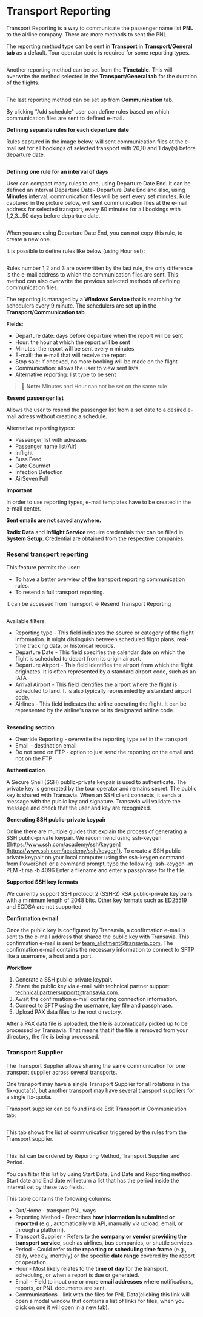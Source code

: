 # Transport Reporting

Transport Reporting is a way to communicate the passenger name list **PNL** to the airline company. There are more methods to sent the PNL.

The reporting method type can be sent in **Transport** in **Transport/General tab** as a default. Tour operator code is required for some reporting types.

<figure><img src="../../.gitbook/assets/image (109).png" alt=""><figcaption></figcaption></figure>

Another reporting method can be set from the **Timetable**. This will overwrite the method selected in the **Transport/General tab** for the duration of the flights.

<figure><img src="../../.gitbook/assets/image (110).png" alt=""><figcaption></figcaption></figure>

The last reporting method can be set up from **Communication** tab.

By clicking "Add schedule" user can define rules based on which communication files are sent to defined e-mail.

**Defining separate rules for each departure date**

Rules captured in the image below, will sent communication files at the e-mail set for all bookings of selected transport with 20,10 and 1 day(s) before departure date.

<figure><img src="../../.gitbook/assets/image (112).png" alt=""><figcaption></figcaption></figure>

**Defining one rule for an interval of days**

User can compact many rules to one, using Departure Date End. It can be defined an interval Departure Date- Departure Date End and also, using **Minutes** interval, communication files will be sent every set minutes. Rule captured in the picture below, will sent communication files at the e-mail address for selected transport, every 60 minutes for all bookings with 1,2,3...50 days before departure date.

<figure><img src="../../.gitbook/assets/image (113).png" alt=""><figcaption></figcaption></figure>

When you are using Departure Date End, you can not copy this rule, to create a new one.

It is possible to define rules like below (using Hour set):

<figure><img src="../../.gitbook/assets/image (114).png" alt=""><figcaption></figcaption></figure>

Rules number 1,2 and 3 are overwritten by the last rule, the only difference is the e-mail address to which the communication files are sent. This method can also overwrite the previous selected methods of defining communication files.

The reporting is managed by a **Windows Service** that is searching for schedulers every 9 minute. The schedulers are set up in the **Transport/Communication tab**

**Fields**:

* Departure date: days before departure when the report will be sent
* Hour: the hour at which the report will be sent
* Minutes: the report will be sent every n minutes
* E-mail: the e-mail that will receive the report
* Stop sale: if checked, no more booking will be made on the flight
* Communication: allows the user to view sent lists
* Alternative reporting: list type to be sent

> 📝 **Note:** Minutes and Hour can not be set on the same rule

**Resend passenger list**

Allows the user to resend the passenger list from a set date to a desired e-mail adress without creating a schedule.

Alternative reporting types:

* Passenger list with adresses
* Passenger name list(Air)
* Inflight
* Buss Feed
* Gate Gourmet
* Infection Detection
* AirSeven Full

**Important**

In order to use reporting types, e-mail templates have to be created in the e-mail center.

**Sent emails are not saved anywhere.**

**Radix Data** and **Inflight Service** require credentials that can be filled in **System Setup**. Credential are obtained from the respective companies.

### Resend transport reporting <a href="#resend-transport-reporting" id="resend-transport-reporting"></a>

This feature permits the user:

* To have a better overview of the transport reporting communication rules.
* To resend a full transport reporting.

It can be accessed from Transport -> Resend Transport Reporting

<figure><img src="../../.gitbook/assets/image (115).png" alt=""><figcaption></figcaption></figure>

Available filters:

* Reporting type - This field indicates the source or category of the flight information. It might distinguish between scheduled flight plans, real-time tracking data, or historical records.
* Departure Date - This field specifies the calendar date on which the flight is scheduled to depart from its origin airport.
* Departure Airport - This field identifies the airport from which the flight originates. It is often represented by a standard airport code, such as an IATA
* Arrival Airport - This field identifies the airport where the flight is scheduled to land. It is also typically represented by a standard airport code.
* Airlines - This field indicates the airline operating the flight. It can be represented by the airline's name or its designated airline code.

<figure><img src="../../.gitbook/assets/image (116).png" alt=""><figcaption></figcaption></figure>

**Resending section**

* Override Reporting - overwrite the reporting type set in the transport
* Email - destination email
* Do not send on FTP - option to just send the reporting on the email and not on the FTP

**Authentication**

A Secure Shell (SSH) public-private keypair is used to authenticate. The private key is generated by the tour operator and remains secret. The public key is shared with Transavia. When an SSH client connects, it sends a message with the public key and signature. Transavia will validate the message and check that the user and key are recognized.

**Generating SSH public-private keypair**

Online there are multiple guides that explain the process of generating a SSH public-private keypair. We recommend using ssh-keygen ([https://www.ssh.com/academy/ssh/keygen](https://www.ssh.com/academy/ssh/keygen)). To create a SSH public-private keypair on your local computer using the ssh-keygen command from PowerShell or a command prompt, type the following: ssh-keygen -m PEM -t rsa -b 4096 Enter a filename and enter a passphrase for the file.

**Supported SSH key formats**

We currently support SSH protocol 2 (SSH-2) RSA public-private key pairs with a minimum length of 2048 bits. Other key formats such as ED25519 and ECDSA are not supported.

**Confirmation e-mail**

Once the public key is configured by Transavia, a confirmation e-mail is sent to the e-mail address that shared the public key with Transavia. This confirmation e-mail is sent by [team\_allotment@transavia.com](mailto:team_allotment@transavia.com), The confirmation e-mail contains the necessary information to connect to SFTP like a username, a host and a port.

**Workflow**

1. Generate a SSH public-private keypair.
2. Share the public key via e-mail with technical partner support: [technical.partnersupport@transavia.com](mailto:technical.partnersupport@transavia.com).
3. Await the confirmation e-mail containing connection information.
4. Connect to SFTP using the username, key file and passphrase.
5. Upload PAX data files to the root directory.

After a PAX data file is uploaded, the file is automatically picked up to be processed by Transavia. That means that if the file is removed from your directory, the file is being processed.

### Transport Supplier <a href="#transport-supplier" id="transport-supplier"></a>

The Transport Supplier allows sharing the same communication for one transport supplier across several transports.

One transport may have a single Transport Supplier for all rotations in the fix-quota(s), but another transport may have several transport suppliers for a single fix-quota.

Transport supplier can be found inside Edit Transport in Communication tab:

<figure><img src="../../.gitbook/assets/transportSupplierTabLocation-956e7aac017ec67cc51896a22b5c413b.png" alt=""><figcaption></figcaption></figure>

This tab shows the list of communication triggered by the rules from the Transport supplier.

<figure><img src="../../.gitbook/assets/transportSupplierTabList-e396a773c38ce57854d0a7cbe90b5761.png" alt=""><figcaption></figcaption></figure>

This list can be ordered by Reporting Method, Transport Supplier and Period.

You can filter this list by using Start Date, End Date and Reporting method. Start date and End date will return a list that has the period inside the interval set by these two fields.

This table contains the following columns:

* Out/Home - transport PNL ways
* Reporting Method - Describes **how information is submitted or reported** (e.g., automatically via API, manually via upload, email, or through a platform).
* Transport Supplier - Refers to the **company or vendor providing the transport service**, such as airlines, bus companies, or shuttle services.
* Period - Could refer to the **reporting or scheduling time frame** (e.g., daily, weekly, monthly) or the specific **date range** covered by the report or operation.
* Hour - Most likely relates to the **time of day** for the transport, scheduling, or when a report is due or generated.
* Email - Field to input one or more **email addresses** where notifications, reports, or PNL documents are sent.
* Communications - link with the files for PNL Data(clicking this link will open a modal window that contains a list of links for files, when you click on one it will open in a new tab).

<figure><img src="../../.gitbook/assets/transportSupplierTabModal-a9bb0c7ec87df174f925a60f198ee44f.png" alt=""><figcaption></figcaption></figure>
